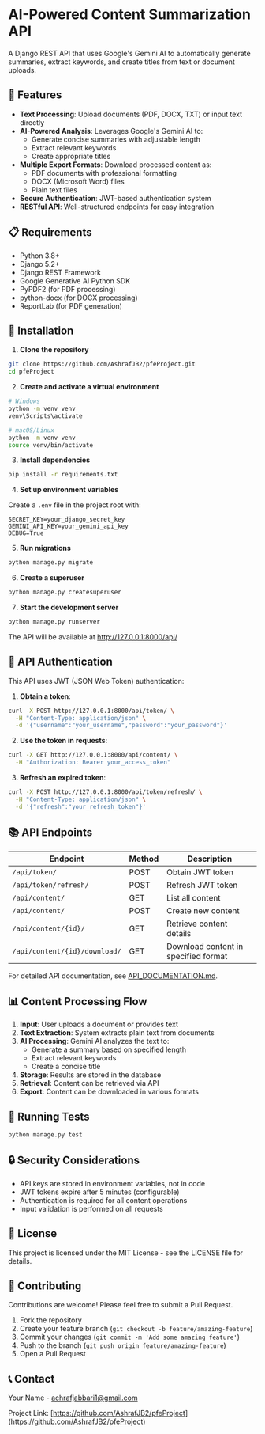 # AI-Powered Content Summarization API

A Django REST API that uses Google's Gemini AI to automatically generate summaries, extract keywords, and create titles from text or document uploads.

## 🚀 Features

- **Text Processing**: Upload documents (PDF, DOCX, TXT) or input text directly
- **AI-Powered Analysis**: Leverages Google's Gemini AI to:
  - Generate concise summaries with adjustable length
  - Extract relevant keywords
  - Create appropriate titles
- **Multiple Export Formats**: Download processed content as:
  - PDF documents with professional formatting
  - DOCX (Microsoft Word) files
  - Plain text files
- **Secure Authentication**: JWT-based authentication system
- **RESTful API**: Well-structured endpoints for easy integration

## 📋 Requirements

- Python 3.8+
- Django 5.2+
- Django REST Framework
- Google Generative AI Python SDK
- PyPDF2 (for PDF processing)
- python-docx (for DOCX processing)
- ReportLab (for PDF generation)

## 🔧 Installation

1. **Clone the repository**

```bash
git clone https://github.com/AshrafJB2/pfeProject.git
cd pfeProject
```

2. **Create and activate a virtual environment**

```bash
# Windows
python -m venv venv
venv\Scripts\activate

# macOS/Linux
python -m venv venv
source venv/bin/activate
```

3. **Install dependencies**

```bash
pip install -r requirements.txt
```

4. **Set up environment variables**

Create a `.env` file in the project root with:

```
SECRET_KEY=your_django_secret_key
GEMINI_API_KEY=your_gemini_api_key
DEBUG=True
```

5. **Run migrations**

```bash
python manage.py migrate
```

6. **Create a superuser**

```bash
python manage.py createsuperuser
```

7. **Start the development server**

```bash
python manage.py runserver
```

The API will be available at http://127.0.0.1:8000/api/

## 🔑 API Authentication

This API uses JWT (JSON Web Token) authentication:

1. **Obtain a token**:
```bash
curl -X POST http://127.0.0.1:8000/api/token/ \
  -H "Content-Type: application/json" \
  -d '{"username":"your_username","password":"your_password"}'
```

2. **Use the token in requests**:
```bash
curl -X GET http://127.0.0.1:8000/api/content/ \
  -H "Authorization: Bearer your_access_token"
```

3. **Refresh an expired token**:
```bash
curl -X POST http://127.0.0.1:8000/api/token/refresh/ \
  -H "Content-Type: application/json" \
  -d '{"refresh":"your_refresh_token"}'
```

## 📚 API Endpoints

| Endpoint | Method | Description |
|----------|--------|-------------|
| `/api/token/` | POST | Obtain JWT token |
| `/api/token/refresh/` | POST | Refresh JWT token |
| `/api/content/` | GET | List all content |
| `/api/content/` | POST | Create new content |
| `/api/content/{id}/` | GET | Retrieve content details |
| `/api/content/{id}/download/` | GET | Download content in specified format |

For detailed API documentation, see [API_DOCUMENTATION.md](API_DOCUMENTATION.md).

## 📊 Content Processing Flow

1. **Input**: User uploads a document or provides text
2. **Text Extraction**: System extracts plain text from documents
3. **AI Processing**: Gemini AI analyzes the text to:
   - Generate a summary based on specified length
   - Extract relevant keywords
   - Create a concise title
4. **Storage**: Results are stored in the database
5. **Retrieval**: Content can be retrieved via API
6. **Export**: Content can be downloaded in various formats

## 🧪 Running Tests

```bash
python manage.py test
```

## 🔒 Security Considerations

- API keys are stored in environment variables, not in code
- JWT tokens expire after 5 minutes (configurable)
- Authentication is required for all content operations
- Input validation is performed on all requests

## 📝 License

This project is licensed under the MIT License - see the LICENSE file for details.

## 🤝 Contributing

Contributions are welcome! Please feel free to submit a Pull Request.

1. Fork the repository
2. Create your feature branch (`git checkout -b feature/amazing-feature`)
3. Commit your changes (`git commit -m 'Add some amazing feature'`)
4. Push to the branch (`git push origin feature/amazing-feature`)
5. Open a Pull Request

## 📞 Contact

Your Name - achrafjabbari1@gmail.com

Project Link: [https://github.com/AshrafJB2/pfeProject](https://github.com/AshrafJB2/pfeProject)
